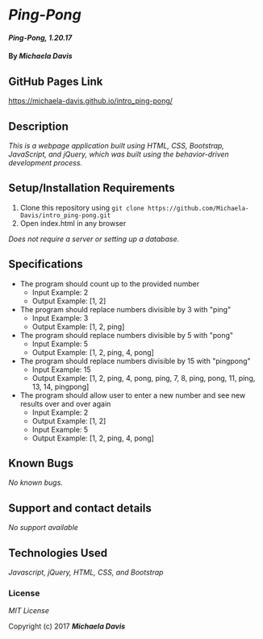 # _Ping-Pong_

#### _Ping-Pong, 1.20.17_

#### By _**Michaela Davis**_

## GitHub Pages Link
https://michaela-davis.github.io/intro_ping-pong/

## Description

_This is a webpage application built using HTML, CSS, Bootstrap, JavaScript, and jQuery, which was built using the behavior-driven development process._

## Setup/Installation Requirements

1. Clone this repository using `git clone https://github.com/Michaela-Davis/intro_ping-pong.git`
2. Open index.html in any browser

_Does not require a server or setting up a database._

## Specifications
* The program should count up to the provided number
  * Input Example: 2
  * Output Example: [1, 2]
* The program should replace numbers divisible by 3 with "ping"
  * Input Example: 3
  * Output Example: [1, 2, ping]
* The program should replace numbers divisible by 5 with "pong"
  * Input Example: 5
  * Output Example: [1, 2, ping, 4, pong]
* The program should replace numbers divisible by 15 with "pingpong"
  * Input Example: 15
  * Output Example: [1, 2, ping, 4, pong, ping, 7, 8, ping, pong, 11, ping, 13, 14, pingpong]
* The program should allow user to enter a new number and see new results over and over again
  * Input Example: 2
  * Output Example: [1, 2]
  * Input Example: 5
  * Output Example: [1, 2, ping, 4, pong]

## Known Bugs

_No known bugs._

## Support and contact details

_No support available_

## Technologies Used

_Javascript, jQuery, HTML, CSS, and Bootstrap_

### License

*MIT License*

Copyright (c) 2017 **_Michaela Davis_**
